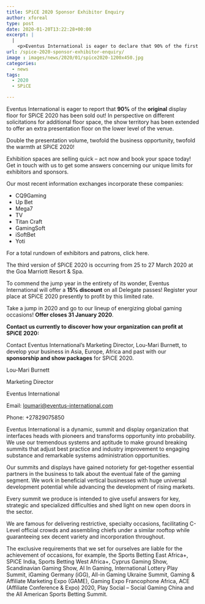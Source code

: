 ```yaml
---
title: SPiCE 2020 Sponsor Exhibitor Enquiry
author: xforeal 
type: post
date: 2020-01-20T13:22:28+00:00
excerpt: |
  |
    <p>Eventus International is eager to declare that 90% of the first show floor for SPiCE 2020 has been sold out! In perspective on different solicitations for additional floor space, the show zone has been extended to offer an extra display floor on the lower level of the venue </p>
url: /spice-2020-sponsor-exhibitor-enquiry/
image : images/news/2020/01/spice2020-1200x450.jpg
categories:
  - news
tags:
  - 2020
  - SPiCE

---
```

Eventus International is eager to report that **90%** of the **original** display floor for SPiCE 2020 has been sold out! In perspective on different solicitations for additional floor space, the show territory has been extended to offer an extra presentation floor on the lower level of the venue.

Double the presentation volume, twofold the business opportunity, twofold the warmth at SPiCE 2020!

Exhibition spaces are selling quick – act now and book your space today! Get in touch with us to get some answers concerning our unique limits for exhibitors and sponsors.

Our most recent information exchanges incorporate these companies:

  * CQ9Gaming
  * Up Bet
  * Mega7
  * TV
  * Titan Craft
  * GamingSoft
  * iSoftBet
  * Yoti

For a total rundown of exhibitors and patrons, click here.

The third version of SPiCE 2020 is occurring from 25 to 27 March 2020 at the Goa Marriott Resort & Spa.

To commend the jump year in the entirety of its wonder, Eventus International will offer a **15% discount** on all Delegate passes! Register your place at SPiCE 2020 presently to profit by this limited rate.

Take a jump in 2020 and go to our lineup of energizing global gaming occasions! **Offer closes 31 January 2020**.

**Contact us currently to discover how your organization can profit at SPiCE 2020:**

Contact Eventus International’s Marketing Director, Lou-Mari Burnett, to develop your business in Asia, Europe, Africa and past with our **sponsorship and show packages** for SPiCE 2020.

Lou-Mari Burnett

Marketing Director

Eventus International

Email: loumari@eventus-international.com

Phone: +27829075850

Eventus International is a dynamic, summit and display organization that interfaces heads with pioneers and transforms opportunity into probability. We use our tremendous systems and aptitude to make ground breaking summits that adjust best practice and industry improvement to engaging substance and remarkable systems administration opportunities.

Our summits and displays have gained notoriety for get-together essential partners in the business to talk about the eventual fate of the gaming segment. We work in beneficial vertical businesses with huge universal development potential while advancing the development of rising markets.

Every summit we produce is intended to give useful answers for key, strategic and specialized difficulties and shed light on new open doors in the sector.

We are famous for delivering restrictive, specialty occasions, facilitating C-Level official crowds and assembling chiefs under a similar rooftop while guaranteeing sex decent variety and incorporation throughout.

The exclusive requirements that we set for ourselves are liable for the achievement of occasions, for example, the Sports Betting East Africa+, SPiCE India, Sports Betting West Africa+, Cyprus Gaming Show, Scandinavian Gaming Show, AI In Gaming, International Lottery Play Summit, iGaming Germany (iGG), All-in Gaming Ukraine Summit, Gaming & Affiliate Marketing Expo (GAME), Gaming Expo Francophone Africa, ACE (Affiliate Conference & Expo) 2020, Play Social – Social Gaming China and the All American Sports Betting Summit.